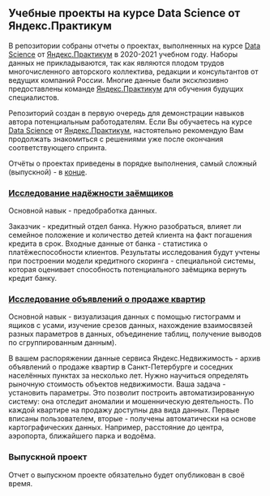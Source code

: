 ## Учебные проекты на курсе Data Science от Яндекс.Практикум
В репозитории собраны отчеты о проектах, выполненных на курсе [Data Science](https://praktikum.yandex.ru/data-scientist/) от [Яндекс.Практикум](https://praktikum.yandex.ru/) в 2020-2021 учебном году. Наборы данных не прикладываются, так как являются плодом трудов многочисленного авторского коллектива, редакции и консультантов от ведущих компаний России. Многие данные были эксклюзивно предоставлены команде [Яндекс.Практикум](https://praktikum.yandex.ru/) для обучения будущих специалистов.

Репозиторий создан в первую очередь для демонстрации навыков автора потенциальным работодателям. Если Вы обучаетесь на курсе [Data Science](https://praktikum.yandex.ru/data-scientist/) от [Яндекс.Практикум](https://praktikum.yandex.ru/), настоятельно рекомендую Вам продолжать знакомиться с решениями уже после окончания соответствующего спринта.

Отчёты о проектах приведены в порядке выполнения, самый сложный (выпускной) - в [конце](#Выпускной-проект).

### [Исследование надёжности заёмщиков](https://github.com/Bombardier2000/Data-Science-Yandex-Praktikum/tree/master/reports/01.01-Credit-Scoring.pdf)
Основной навык - предобработка данных.

Заказчик - кредитный отдел банка. Нужно разобраться, влияет ли семейное положение и количество детей клиента на факт погашения кредита в срок. Входные данные от банка - статистика о платёжеспособности клиентов. Результаты исследования будут учтены при построении модели кредитного скоринга - специальной системы, которая оценивает способность потенциального заёмщика вернуть кредит банку.

### [Исследование объявлений о продаже квартир](https://github.com/Bombardier2000/Data-Science-Yandex-Praktikum/tree/master/reports/01.02-Housing-market.pdf)
Основной навык - визуализация данных с помощью гистограмм и ящиков с усами, изучение срезов данных, нахождение взаимосвязей разных параметров в данных, объединение таблиц, получение выводов по сгруппированным данным).

В вашем распоряжении данные сервиса Яндекс.Недвижимость - архив объявлений о продаже квартир в Санкт-Петербурге и соседних населённых пунктах за несколько лет. Нужно научиться определять рыночную стоимость объектов недвижимости. Ваша задача - установить параметры. Это позволит построить автоматизированную систему: она отследит аномалии и мошенническую деятельность. По каждой квартире на продажу доступны два вида данных. Первые вписаны пользователем, вторые - получены автоматически на основе картографических данных. Например, расстояние до центра, аэропорта, ближайшего парка и водоёма.

### Выпускной проект
Отчет о выпускном проекте обязательно будет опубликован в своё время.
